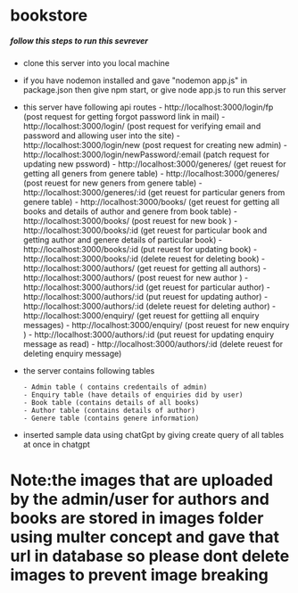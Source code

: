 # bookstore
##### follow this steps to run this sevrever
  - clone this server into you local machine
  - if you have nodemon installed and gave "nodemon app.js" in package.json then give npm start, or give node app.js to run this server
  - this server have following api routes
        - http://localhost:3000/login/fp  (post request for getting forgot password link in mail)
        - http://localhost:3000/login/ (post request for verifying email and password and allowing user into the site)
        -  http://localhost:3000/login/new (post request for creating new admin)
        -  http://localhost:3000/login/newPassword/:email (patch request for updating new pssword)
        - http://localhost:3000/generes/ (get reuest for getting all geners from genere table)
        - http://localhost:3000/generes/ (post reuest for new geners from genere table)
         - http://localhost:3000/generes/:id (get reuest for particular geners from genere table)
         - http://localhost:3000/books/ (get reuest for getting all books and details of author and genere from book table)
        - http://localhost:3000/books/ (post reuest for new book )
         - http://localhost:3000/books/:id (get reuest for particular book and getting author and genere details of particular book)
         - http://localhost:3000/books/:id (put reuest for updating book)
         - http://localhost:3000/books/:id (delete reuest for deleting book)
         - http://localhost:3000/authors/ (get reuest for getting all authors)
        - http://localhost:3000/authors/ (post reuest for new author )
         - http://localhost:3000/authors/:id (get reuest for particular author)
         - http://localhost:3000/authors/:id (put reuest for updating author)
         - http://localhost:3000/authors/:id (delete reuest for deleting author)
         - http://localhost:3000/enquiry/ (get reuest for gettiing all enquiry messages)
        - http://localhost:3000/enquiry/ (post reuest for new enquiry )
         - http://localhost:3000/authors/:id (put reuest for updating enquiry message as read)
         - http://localhost:3000/authors/:id (delete reuest for deleting enquiry message)

  - the server contains following tables

        - Admin table ( contains credentails of admin)
        - Enquiry table (have details of enquiries did by user)
        - Book table (contains details of all books)
        - Author table (contains details of author)
        - Genere table (contains genere information)
        
 - inserted sample data using chatGpt by giving create query of all tables at once in chatgpt

  #  Note:the images that are uploaded by the admin/user for authors and books are stored in images folder using multer concept and gave that url in database so please dont delete images to prevent image breaking

